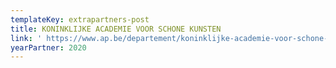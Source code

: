 ```yaml
---
templateKey: extrapartners-post
title: KONINKLIJKE ACADEMIE VOOR SCHONE KUNSTEN
link: ' https://www.ap.be/departement/koninklijke-academie-voor-schone-kunsten-antwerpen'
yearPartner: 2020
---
```

